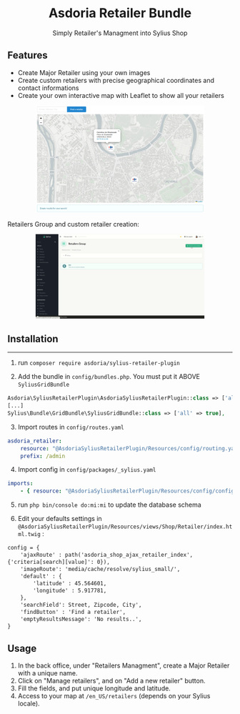 <p align="center">
</p>


<h1 align="center">Asdoria Retailer Bundle</h1>

<p align="center">Simply Retailer's Managment into Sylius Shop</p>

## Features

+ Create Major Retailer using your own images
+ Create custom retailers with precise geographical coordinates and contact informations
+ Create your own interactive map with Leaflet to show all your retailers

<div style="max-width: 75%; height: auto; margin: auto">
 
![Leaflet Map](doc/map.png)

</div>

 Retailers Group and custom retailer creation:
<div style="max-width: 75%; height: auto; margin: auto">

![Example of major retailer and custom retailer creation](doc/create-retailersgroup-group.gif)

</div>

 

## Installation

---
1. run `composer require asdoria/sylius-retailer-plugin`


2. Add the bundle in `config/bundles.php`. You must put it ABOVE `SyliusGridBundle`

```PHP
Asdoria\SyliusRetailerPlugin\AsdoriaSyliusRetailerPlugin::class => ['all' => true],
[...]
Sylius\Bundle\GridBundle\SyliusGridBundle::class => ['all' => true],
```

3. Import routes in `config/routes.yaml`

```yaml
asdoria_retailer:
    resource: "@AsdoriaSyliusRetailerPlugin/Resources/config/routing.yaml"
    prefix: /admin
```

4. Import config in `config/packages/_sylius.yaml`
```yaml
imports:
    - { resource: "@AsdoriaSyliusRetailerPlugin/Resources/config/config.yaml"}
```

5. run `php bin/console do:mi:mi` to update the database schema

6. Edit your defaults settings in `@AsdoriaSyliusRetailerPlugin/Resources/views/Shop/Retailer/index.html.twig` :
```
config = {
    'ajaxRoute' : path('asdoria_shop_ajax_retailer_index', {'criteria[search][value]': 0}),
    'imageRoute': 'media/cache/resolve/sylius_small/',
    'default' : {
        'latitude' : 45.564601,
        'longitude' : 5.917781,
    },
    'searchField': Street, Zipcode, City',
    'findButton' : 'Find a retailer',
    'emptyResultsMessage': 'No results..',
}
 ```


## Usage

1. In the back office, under "Retailers Managment", create a Major Retailer with a unique name.
2. Click on "Manage retailers", and on "Add a new retailer" button.
3. Fill the fields, and put unique longitude and latitude.
4. Access to your map at `/en_US/retailers` (depends on your Sylius locale).

